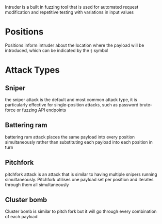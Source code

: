 Intruder is a built in fuzzing tool that is used for automated request modification and repetitive testing with variations in input values
# Positions
Positions inform intruder about the location where the payload will be introduced, which can be indicated by the `§` symbol
# Attack Types
## Sniper
the sniper attack is the default and most common attack type, it is particularly effective for single-position attacks, such as password brute-force or fuzzing API endpoints
## Battering ram
battering ram attack places the same payload into every position simultaneously rather than substituting each payload into each position in turn
## Pitchfork
pitchfork attack is an attack that is similar to having multiple snipers running simultaneously. Pitchfork utilises one payload set per position and iterates through them all simultaneously
## Cluster bomb
Cluster bomb is similar to pitch fork but it will go through every combination of each payload
